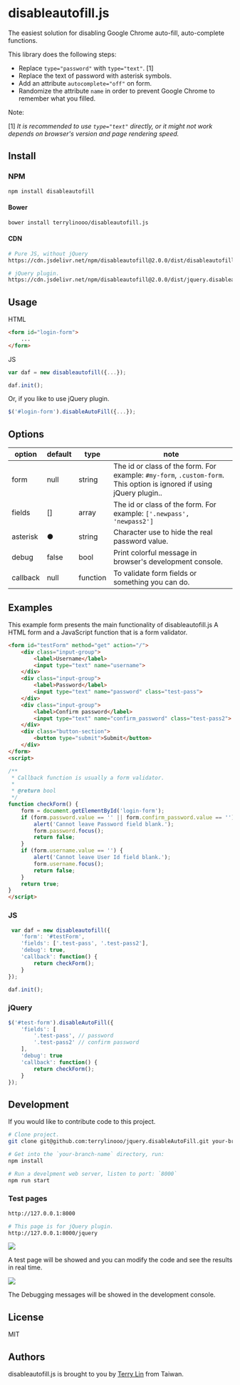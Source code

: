 # disableautofill.js

The easiest solution for disabling Google Chrome auto-fill, auto-complete functions.

This library does the following steps:

* Replace `type="password"` with `type="text"`. [1]
* Replace the text of password with asterisk symbols.
* Add an attribute `autocomplete="off"` on form.
* Randomize the attribute `name` in order to prevent Google Chrome to remember what you filled.

Note:

[1] *It is recommended to use `type="text"` directly, or it might not work depends on browser's version and page rendering speed.*

## Install

### NPM
```bash
npm install disableautofill
```

#### Bower
```bash
bower install terrylinooo/disableautofill.js
```

#### CDN

```bash
# Pure JS, without jQuery
https://cdn.jsdelivr.net/npm/disableautofill@2.0.0/dist/disableautofill.min.js

# jQuery plugin.
https://cdn.jsdelivr.net/npm/disableautofill@2.0.0/dist/jquery.disableautofill.min.js
```

## Usage

HTML
```html
<form id="login-form">
    ...
</form>
```

JS
```javascript
var daf = new disableautofill({...});

daf.init();
```

Or, if you like to use jQuery plugin.
```javascript
$('#login-form').disableAutoFill({...});
```

## Options

option | default | type | note 
---- | --- | --- | ---
form | null | string | The id or class of the form. For example: `#my-form`, `.custom-form`. This option is ignored if using jQuery plugin..
fields | [] | array | The id or class of the form. For example: `['.newpass', 'newpass2']`
asterisk | ● | string | Character use to hide the real password value.
debug | false | bool | Print colorful message in browser's development console.
callback | null | function | To validate form fields or something you can do.

## Examples

This example form presents the main functionality of disableautofill.js
A HTML form and a JavaScript function that is a form validator.

```html
<form id="testForm" method="get" action="/">
    <div class="input-group">
        <label>Username</label>
        <input type="text" name="username">
    </div>
    <div class="input-group">
        <label>Password</label>
        <input type="text" name="password" class="test-pass">
    </div>
    <div class="input-group">
        <label>Confirm password</label>
        <input type="text" name="confirm_password" class="test-pass2">
    </div>
    <div class="button-section">
        <button type="submit">Submit</button>
    </div>
</form>
<script>

/**
 * Callback function is usually a form validator.
 *
 * @return bool
 */
function checkForm() {
    form = document.getElementById('login-form');
    if (form.password.value == '' || form.confirm_password.value == '') {
        alert('Cannot leave Password field blank.');
        form.password.focus();
        return false;
    }
    if (form.username.value == '') {
        alert('Cannot leave User Id field blank.');
        form.username.focus();
        return false;
    }
    return true;
}
</script>
```

### JS

```javascript
 var daf = new disableautofill({
    'form': '#testForm',
    'fields': ['.test-pass', '.test-pass2'],
    'debug': true,
    'callback': function() {
        return checkForm();
    }
});

daf.init();
```

### jQuery


```javascript
$('#test-form').disableAutoFill({
    'fields': [
        '.test-pass', // password
        '.test-pass2' // confirm password
    ],
    'debug': true
    'callback': function() {
        return checkForm();
    }
});
```

## Development

If you would like to contribute code to this project.

```bash
# Clone project.
git clone git@github.com:terrylinooo/jquery.disableAutoFill.git your-branch-name

# Get into the `your-branch-name` directory, run:
npm install

# Run a develpment web server, listen to port: `8000`
npm run start
```

### Test pages

```bash
http://127.0.0.1:8000

# This page is for jQuery plugin.
http://127.0.0.1:8000/jquery
```

![](https://i.imgur.com/3xxfL3b.png)

A test page will be showed and you can modify the code and see the results in real time.

![](https://i.imgur.com/CAgyQf6.png)

The Debugging messages will be showed in the development console.

## License

MIT

## Authors

disableautofill.js is brought to you by <a href="https://terryl.in">Terry Lin</a> from Taiwan.
